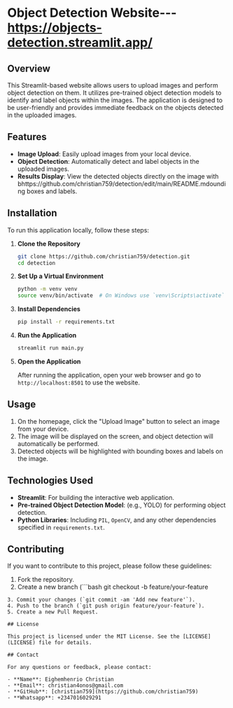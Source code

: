 # Object Detection Website---https://objects-detection.streamlit.app/

## Overview

This Streamlit-based website allows users to upload images and perform object detection on them. It utilizes pre-trained object detection models to identify and label objects within the images. The application is designed to be user-friendly and provides immediate feedback on the objects detected in the uploaded images.

## Features

- **Image Upload**: Easily upload images from your local device.
- **Object Detection**: Automatically detect and label objects in the uploaded images.
- **Results Display**: View the detected objects directly on the image with bhttps://github.com/christian759/detection/edit/main/README.mdounding boxes and labels.

## Installation

To run this application locally, follow these steps:

1. **Clone the Repository**

    ```bash
    git clone https://github.com/christian759/detection.git
    cd detection
    ```

2. **Set Up a Virtual Environment**

    ```bash
    python -m venv venv
    source venv/bin/activate  # On Windows use `venv\Scripts\activate`
    ```

3. **Install Dependencies**

    ```bash
    pip install -r requirements.txt
    ```

4. **Run the Application**

    ```bash
    streamlit run main.py
    ```

5. **Open the Application**

    After running the application, open your web browser and go to `http://localhost:8501` to use the website.

## Usage

1. On the homepage, click the "Upload Image" button to select an image from your device.
2. The image will be displayed on the screen, and object detection will automatically be performed.
3. Detected objects will be highlighted with bounding boxes and labels on the image.

## Technologies Used

- **Streamlit**: For building the interactive web application.
- **Pre-trained Object Detection Model**: (e.g., YOLO) for performing object detection.
- **Python Libraries**: Including `PIL`, `OpenCV`, and any other dependencies specified in `requirements.txt`.

## Contributing

If you want to contribute to this project, please follow these guidelines:

1. Fork the repository.
2. Create a new branch (```bash 
git checkout -b feature/your-feature
```).
3. Commit your changes (`git commit -am 'Add new feature'`).
4. Push to the branch (`git push origin feature/your-feature`).
5. Create a new Pull Request.

## License

This project is licensed under the MIT License. See the [LICENSE](LICENSE) file for details.

## Contact

For any questions or feedback, please contact:

- **Name**: Eighemhenrio Christian
- **Email**: christian4onos@gmail.com
- **GitHub**: [christian759](https://github.com/christian759)
- **Whatsapp**: +2347016029291

